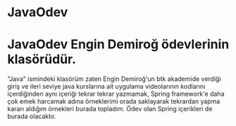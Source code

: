# JavaOdev
# JavaOdev Engin Demiroğ ödevlerinin klasörüdür.
"Java" ismindeki klasörüm zaten Engin Demiroğ'un btk akademide verdiği giriş ve ileri seviye java kurslarına ait uygulama videolarının kodlarını içerdiğinden aynı içeriği tekrar tekrar yazmamak, 
Spring framework'e daha çok emek harcamak adına örneklerimi orada saklayarak tekrardan yapma kararı aldığım örnekleri burada topladım. Ödev olan Spring içerikleri de burada olacaktır.

